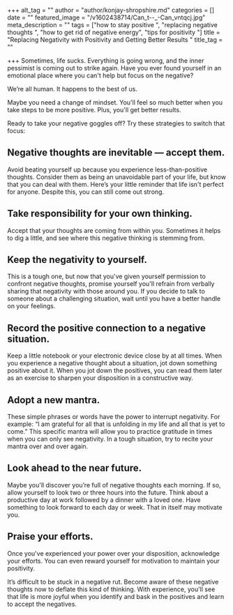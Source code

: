 +++
alt_tag = ""
author = "author/konjay-shropshire.md"
categories = []
date = ""
featured_image = "/v1602438714/Can_t--_-Can_vntqcj.jpg"
meta_description = ""
tags = ["how to stay positive ", "replacing negative thoughts ", "how to get rid of negative energy", "tips for positivity "]
title = "Replacing Negativity with Positivity and Getting Better Results "
title_tag = ""

+++
Sometimes, life sucks. Everything is going wrong, and the inner pessimist is coming out to strike again. Have you ever found yourself in an emotional place where you can't help but focus on the negative?

We’re all human. It happens to the best of us.

Maybe you need a change of mindset. You'll feel so much better when you take steps to be more positive. Plus, you'll get better results.

Ready to take your negative goggles off? Try these strategies to switch that focus:

## **Negative thoughts are inevitable — accept them.** 

Avoid beating yourself up because you experience less-than-positive thoughts. Consider them as being an unavoidable part of your life, but know that you can deal with them. Here’s your little reminder that life isn't perfect for anyone. Despite this, you can still come out strong.

## **Take responsibility for your own thinking.** 

Accept that your thoughts are coming from within you. Sometimes it helps to dig a little, and see where this negative thinking is stemming from.

## **Keep the negativity to yourself.** 

This is a tough one, but now that you've given yourself permission to confront negative thoughts, promise yourself you'll refrain from verbally sharing that negativity with those around you. If you decide to talk to someone about a challenging situation, wait until you have a better handle on your feelings.

## **Record the positive connection to a negative situation.** 

Keep a little notebook or your electronic device close by at all times. When you experience a negative thought about a situation, jot down something positive about it. When you jot down the positives, you can read them later as an exercise to sharpen your disposition in a constructive way.

## **Adopt a new mantra.** 

These simple phrases or words have the power to interrupt negativity. For example: “I am grateful for all that is unfolding in my life and all that is yet to come.” This specific mantra will allow you to practice gratitude in times when you can only see negativity. In a tough situation, try to recite your mantra over and over again.

## **Look ahead to the near future.** 

Maybe you'll discover you’re full of negative thoughts each morning. If so, allow yourself to look two or three hours into the future. Think about a productive day at work followed by a dinner with a loved one. Have something to look forward to each day or week. That in itself may motivate you.

## **Praise your efforts.** 

Once you've experienced your power over your disposition, acknowledge your efforts. You can even reward yourself for motivation to maintain your positivity.

It’s difficult to be stuck in a negative rut. Become aware of these negative thoughts now to deflate this kind of thinking. With experience, you'll see that life is more joyful when you identify and bask in the positives and learn to accept the negatives.
